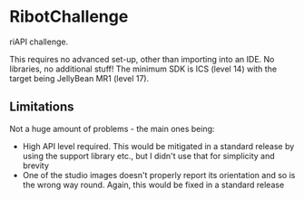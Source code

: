 RibotChallenge
==============

riAPI challenge.

This requires no advanced set-up, other than importing into an IDE. No libraries, no additional stuff! The minimum SDK is ICS (level 14) with the target being JellyBean MR1 (level 17).

Limitations
------

Not a huge amount of problems - the main ones being:
- High API level required. This would be mitigated in a standard release by using the support library etc., but I didn't use that for simplicity and brevity
- One of the studio images doesn't properly report its orientation and so is the wrong way round. Again, this would be fixed in a standard release

